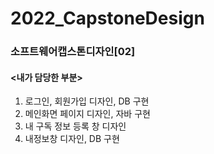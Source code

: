 # 2022_CapstoneDesign
### 소프트웨어캡스톤디자인[02]

#### <내가 담당한 부분>
1. 로그인, 회원가입 디자인, DB 구현
2. 메인화면 페이지 디자인, 자바 구현
3. 내 구독 정보 등록 창 디자인
4. 내정보창 디자인, DB 구현
